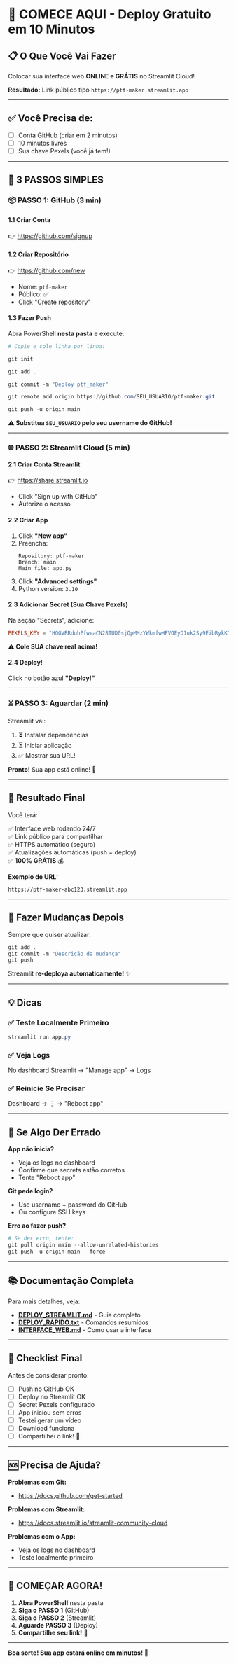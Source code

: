 # 🎯 COMECE AQUI - Deploy Gratuito em 10 Minutos

## 📋 O Que Você Vai Fazer

Colocar sua interface web **ONLINE e GRÁTIS** no Streamlit Cloud!

**Resultado:** Link público tipo `https://ptf-maker.streamlit.app`

---

## ✅ Você Precisa de:

- [ ] Conta GitHub (criar em 2 minutos)
- [ ] 10 minutos livres
- [ ] Sua chave Pexels (você já tem!)

---

## 🚀 3 PASSOS SIMPLES

### 📦 PASSO 1: GitHub (3 min)

#### 1.1 Criar Conta
👉 https://github.com/signup

#### 1.2 Criar Repositório
👉 https://github.com/new
- Nome: `ptf-maker`
- Público: ✅
- Click "Create repository"

#### 1.3 Fazer Push
Abra PowerShell **nesta pasta** e execute:

```powershell
# Copie e cole linha por linha:

git init

git add .

git commit -m "Deploy ptf_maker"

git remote add origin https://github.com/SEU_USUARIO/ptf-maker.git

git push -u origin main
```

**⚠️ Substitua `SEU_USUARIO` pelo seu username do GitHub!**

---

### 🌐 PASSO 2: Streamlit Cloud (5 min)

#### 2.1 Criar Conta Streamlit
👉 https://share.streamlit.io
- Click "Sign up with GitHub"
- Autorize o acesso

#### 2.2 Criar App
1. Click **"New app"**
2. Preencha:
   ```
   Repository: ptf-maker
   Branch: main
   Main file: app.py
   ```
3. Click **"Advanced settings"**
4. Python version: `3.10`

#### 2.3 Adicionar Secret (Sua Chave Pexels)
Na seção "Secrets", adicione:

```toml
PEXELS_KEY = "HOGVRRduhEfweaCN28TUD0sjQpMMzYWkmfwHFVOEyD1uk2Sy9EibRykK"
```

**⚠️ Cole SUA chave real acima!**

#### 2.4 Deploy!
Click no botão azul **"Deploy!"**

---

### ⏳ PASSO 3: Aguardar (2 min)

Streamlit vai:
1. ⏳ Instalar dependências
2. ⏳ Iniciar aplicação
3. ✅ Mostrar sua URL!

**Pronto!** Sua app está online! 🎉

---

## 🎊 Resultado Final

Você terá:

✅ Interface web rodando 24/7  
✅ Link público para compartilhar  
✅ HTTPS automático (seguro)  
✅ Atualizações automáticas (push = deploy)  
✅ **100% GRÁTIS** 💰

**Exemplo de URL:**
```
https://ptf-maker-abc123.streamlit.app
```

---

## 🔄 Fazer Mudanças Depois

Sempre que quiser atualizar:

```powershell
git add .
git commit -m "Descrição da mudança"
git push
```

Streamlit **re-deploya automaticamente!** ✨

---

## 💡 Dicas

### ✅ Teste Localmente Primeiro
```powershell
streamlit run app.py
```

### ✅ Veja Logs
No dashboard Streamlit → "Manage app" → Logs

### ✅ Reinicie Se Precisar
Dashboard → ⋮ → "Reboot app"

---

## 🐛 Se Algo Der Errado

**App não inicia?**
- Veja os logs no dashboard
- Confirme que secrets estão corretos
- Tente "Reboot app"

**Git pede login?**
- Use username + password do GitHub
- Ou configure SSH keys

**Erro ao fazer push?**
```powershell
# Se der erro, tente:
git pull origin main --allow-unrelated-histories
git push -u origin main --force
```

---

## 📚 Documentação Completa

Para mais detalhes, veja:

- **[DEPLOY_STREAMLIT.md](DEPLOY_STREAMLIT.md)** - Guia completo
- **[DEPLOY_RAPIDO.txt](DEPLOY_RAPIDO.txt)** - Comandos resumidos
- **[INTERFACE_WEB.md](INTERFACE_WEB.md)** - Como usar a interface

---

## 🎯 Checklist Final

Antes de considerar pronto:

- [ ] Push no GitHub OK
- [ ] Deploy no Streamlit OK
- [ ] Secret Pexels configurado
- [ ] App iniciou sem erros
- [ ] Testei gerar um vídeo
- [ ] Download funciona
- [ ] Compartilhei o link! 🎉

---

## 🆘 Precisa de Ajuda?

**Problemas com Git:**
- https://docs.github.com/get-started

**Problemas com Streamlit:**
- https://docs.streamlit.io/streamlit-community-cloud

**Problemas com o App:**
- Veja os logs no dashboard
- Teste localmente primeiro

---

## 🎉 COMEÇAR AGORA!

1. **Abra PowerShell** nesta pasta
2. **Siga o PASSO 1** (GitHub)
3. **Siga o PASSO 2** (Streamlit)
4. **Aguarde PASSO 3** (Deploy)
5. **Compartilhe seu link!** 🚀

---

**Boa sorte! Sua app estará online em minutos! 💪**
